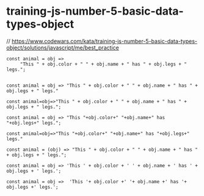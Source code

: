 # training-js-number-5-basic-data-types-object
// https://www.codewars.com/kata/training-js-number-5-basic-data-types-object/solutions/javascript/me/best_practice


```
const animal = obj =>
     "This " + obj.color + " " + obj.name + " has " + obj.legs + " legs.";


```

```
const animal = obj => "This " + obj.color + " " + obj.name + " has " + obj.legs + " legs."
```

```
const animal=obj=>"This " + obj.color + " " + obj.name + " has " + obj.legs + " legs.";
```

```
const animal = obj => "This "+obj.color+" "+obj.name+" has "+obj.legs+" legs.";
```

```
const animal=obj=>"This "+obj.color+" "+obj.name+" has "+obj.legs+" legs."
```

```
const animal = (obj) => "This " + obj.color + " " + obj.name + " has " + obj.legs + " legs.";
```

```
const animal = obj => 'This ' + obj.color + ' ' + obj.name + ' has ' + obj.legs + ' legs.';
```

```
const animal = obj =>  'This '+ obj.color +' '+ obj.name +' has '+ obj.legs +' legs.';


```
